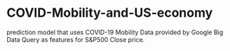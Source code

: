# COVID-Mobility-and-US-economy
prediction model that uses COVID-19 Mobility Data provided by Google Big Data Query as features for S&amp;P500 Close price. 
